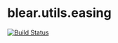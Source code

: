# blear.utils.easing

[![Build Status][travis-img]][travis-url] 

[travis-img]: https://travis-ci.org/blearjs/blear.utils.easing.svg?branch=master
[travis-url]: https://travis-ci.org/blearjs/blear.utils.easing

